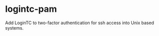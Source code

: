 logintc-pam
===========

Add LoginTC to two-factor authentication for ssh access into Unix based systems.
